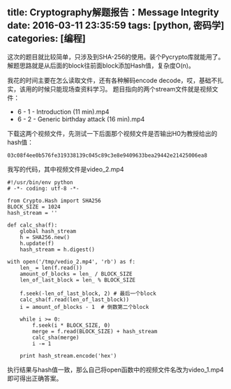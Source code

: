 title: Cryptography解题报告：Message Integrity
date: 2016-03-11 23:35:59
tags: [python, 密码学]
categories: [编程]
---
这次的题目就比较简单，只涉及到SHA-256的使用。装个Pycrypto库就能用了。解题思路就是从后面的block往前面block添加Hash值，复杂度O(n)。
<!-- more -->
我花的时间主要在怎么读取文件，还有各种解码encode decode，哎，基础不扎实，该用的时候只能现场查资料学习。
题目指向的两个stream文件就是视频文件：

- 6 - 1 - Introduction (11 min).mp4
- 6 - 2 - Generic birthday attack (16 min).mp4

下载这两个视频文件，先测试一下后面那个视频文件是否输出H0为教授给出的hash值：

	03c08f4ee0b576fe319338139c045c89c3e8e9409633bea29442e21425006ea8

我写的代码，其中视频文件是video_2.mp4

    #!/usr/bin/env python
    # -*- coding: utf-8 -*-
    
    from Crypto.Hash import SHA256
    BLOCK_SIZE = 1024
    hash_stream = ''

    def calc_sha(f):
        global hash_stream
        h = SHA256.new()
        h.update(f)
        hash_stream = h.digest()

    with open('/tmp/vedio_2.mp4', 'rb') as f:
        len_ = len(f.read())
        amount_of_blocks = len_ / BLOCK_SIZE
        len_of_last_block = len_ % BLOCK_SIZE

        f.seek(-len_of_last_block, 2) # 最后一个block
        calc_sha(f.read(len_of_last_block))
        i = amount_of_blocks - 1  # 倒数第二个block

        while i >= 0:
            f.seek(i * BLOCK_SIZE, 0)
            merge = f.read(BLOCK_SIZE) + hash_stream
            calc_sha(merge)
            i -= 1

        print hash_stream.encode('hex')

执行结果与hash值一致，那么自己将open函数中的视频文件名改为video_1.mp4即可得出正确答案。